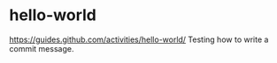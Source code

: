# hello-world
https://guides.github.com/activities/hello-world/
Testing how to write a commit message.
